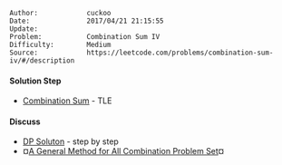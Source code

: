 
    Author:            cuckoo
    Date:              2017/04/21 21:15:55
    Update:            
    Problem:           Combination Sum IV
    Difficulty:        Medium
    Source:            https://leetcode.com/problems/combination-sum-iv/#/description

#### Solution Step
 - [Combination Sum](https://leetcode.com/problems/combination-sum/#/description) - TLE

#### Discuss
 - [DP Soluton](https://discuss.leetcode.com/topic/52302/1ms-java-dp-solution-with-detailed-explanation) - step by step
 - &curren;[A General Method for All Combination Problem Set](https://discuss.leetcode.com/topic/52542/c-template-for-all-combination-problem-set)&curren;
